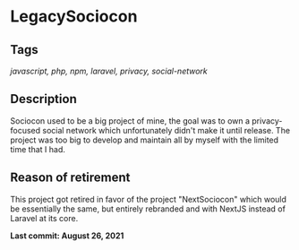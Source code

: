 # LegacySociocon

## Tags
*javascript, php, npm, laravel, privacy, social-network*

## Description
Sociocon used to be a big project of mine, the goal was to own a privacy-focused social network which unfortunately didn't make it until release.
The project was too big to develop and maintain all by myself with the limited time that I had. 

## Reason of retirement
This project got retired in favor of the project "NextSociocon" which would be essentially the same, but entirely rebranded and with NextJS instead of Laravel at its core.

**Last commit: August 26, 2021**
